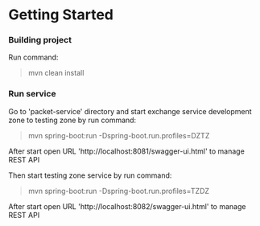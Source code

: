 # Getting Started

### Building project

Run command:
>mvn clean install

### Run service

Go to 'packet-service' directory and start exchange service development zone to testing zone by run command:
>mvn spring-boot:run -Dspring-boot.run.profiles=DZTZ

After start open URL 'http://localhost:8081/swagger-ui.html' to manage REST API


Then start testing zone service by run command:  
>mvn spring-boot:run -Dspring-boot.run.profiles=TZDZ

After start open URL 'http://localhost:8082/swagger-ui.html' to manage REST API


